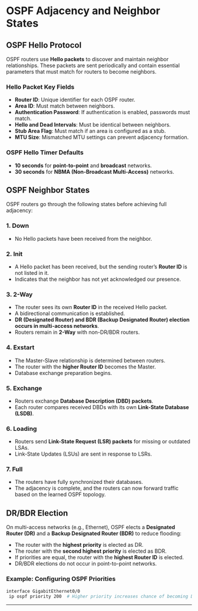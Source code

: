 # OSPF Adjacency and Neighbor States

## OSPF Hello Protocol
OSPF routers use **Hello packets** to discover and maintain neighbor relationships. These packets are sent periodically and contain essential parameters that must match for routers to become neighbors.

### Hello Packet Key Fields
- **Router ID**: Unique identifier for each OSPF router.
- **Area ID**: Must match between neighbors.
- **Authentication Password**: If authentication is enabled, passwords must match.
- **Hello and Dead Intervals**: Must be identical between neighbors.
- **Stub Area Flag**: Must match if an area is configured as a stub.
- **MTU Size**: Mismatched MTU settings can prevent adjacency formation.

### OSPF Hello Timer Defaults
- **10 seconds** for **point-to-point** and **broadcast** networks.
- **30 seconds** for **NBMA (Non-Broadcast Multi-Access)** networks.

## OSPF Neighbor States
OSPF routers go through the following states before achieving full adjacency:

### **1. Down**
- No Hello packets have been received from the neighbor.

### **2. Init**
- A Hello packet has been received, but the sending router’s **Router ID** is not listed in it.
- Indicates that the neighbor has not yet acknowledged our presence.

### **3. 2-Way**
- The router sees its own **Router ID** in the received Hello packet.
- A bidirectional communication is established.
- **DR (Designated Router) and BDR (Backup Designated Router) election occurs in multi-access networks**.
- Routers remain in **2-Way** with non-DR/BDR routers.

### **4. Exstart**
- The Master-Slave relationship is determined between routers.
- The router with the **higher Router ID** becomes the Master.
- Database exchange preparation begins.

### **5. Exchange**
- Routers exchange **Database Description (DBD) packets**.
- Each router compares received DBDs with its own **Link-State Database (LSDB)**.

### **6. Loading**
- Routers send **Link-State Request (LSR) packets** for missing or outdated LSAs.
- Link-State Updates (LSUs) are sent in response to LSRs.

### **7. Full**
- The routers have fully synchronized their databases.
- The adjacency is complete, and the routers can now forward traffic based on the learned OSPF topology.

## DR/BDR Election
On multi-access networks (e.g., Ethernet), OSPF elects a **Designated Router (DR)** and a **Backup Designated Router (BDR)** to reduce flooding:
- The router with the **highest priority** is elected as DR.
- The router with the **second highest priority** is elected as BDR.
- If priorities are equal, the router with the **highest Router ID** is elected.
- DR/BDR elections do not occur in point-to-point networks.

### Example: Configuring OSPF Priorities
```bash
interface GigabitEthernet0/0
 ip ospf priority 200  # Higher priority increases chance of becoming DR
```

---
